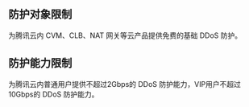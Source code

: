 ## 防护对象限制
为腾讯云内 CVM、CLB、NAT 网关等云产品提供免费的基础 DDoS 防护。

## 防护能力限制

为腾讯云内普通用户提供不超过2Gbps的 DDoS 防护能力，VIP用户不超过10Gbps的 DDoS 防护能力。